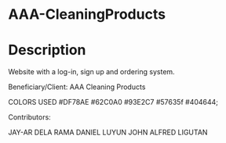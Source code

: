 # AAA-CleaningProducts
# Description

Website with a log-in, sign up and ordering system.

Beneficiary/Client:
AAA Cleaning Products

COLORS USED
#DF78AE
#62C0A0
#93E2C7
#57635f
#404644;

Contributors:

JAY-AR DELA RAMA
DANIEL LUYUN
JOHN ALFRED LIGUTAN
